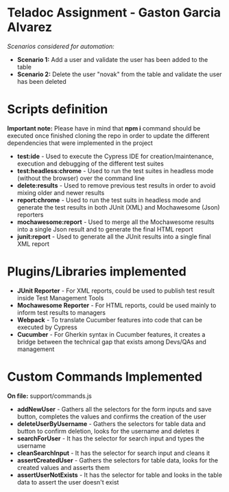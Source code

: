 # Teladoc Assignment - Gaston Garcia Alvarez

_Scenarios considered for automation:_
- **Scenario 1:** Add a user and validate the user has been added to the table
- **Scenario 2:** Delete the user "novak" from the table and validate the user has been deleted

# Scripts definition

**Important note:** Please have in mind that **npm i** command should be executed once finished cloning the repo in order to update the different dependencies that were implemented in the project

- **test:ide** - Used to execute the Cypress IDE for creation/maintenance, execution and debugging of the different test suites
- **test:headless:chrome** - Used to run the test suites in headless mode (without the browser) over the command line
- **delete:results** - Used to remove previous test results in order to avoid mixing older and newer results
- **report:chrome** - Used to run the test suits in headless mode and generate the test results in both JUnit (XML) and Mochawesome (Json) reporters
- **mochawesome:report** - Used to merge all the Mochawesome results into a single Json result and to generate the final HTML report
- **junit:report** - Used to generate all the JUnit results into a single final XML report

# Plugins/Libraries implemented
- **JUnit Reporter** - For XML reports, could be used to publish test result inside Test Management Tools
- **Mochawesome Reporter** - For HTML reports, could be used mainly to inform test results to managers
- **Webpack** - To translate Cucumber features into code that can be executed by Cypress
- **Cucumber** - For Gherkin syntax in Cucumber features, it creates a bridge between the technical gap that exists among Devs/QAs and management

# Custom Commands Implemented
**On file:** support/commands.js

- **addNewUser** - Gathers all the selectors for the form inputs and save button, completes the values and confirms the creation of the user
- **deleteUserByUsername** - Gathers the selectors for table data and button to confirm deletion, looks for the username and deletes it
- **searchForUser** - It has the selector for search input and types the username
- **cleanSearchInput** - It has the selector for search input and cleans it
- **assertCreatedUser** - Gathers the selectors for table data, looks for the created values and asserts them
- **assertUserNotExists** - It has the selector for table and looks in the table data to assert the user doesn't exist